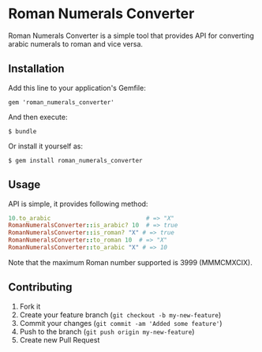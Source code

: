 # Roman Numerals Converter

Roman Numerals Converter is a simple tool that provides API for converting arabic numerals to roman and vice versa.

## Installation

Add this line to your application's Gemfile:

    gem 'roman_numerals_converter'

And then execute:

    $ bundle

Or install it yourself as:

    $ gem install roman_numerals_converter

## Usage

API is simple, it provides following method:

```ruby
10.to_arabic                           # => "X"
RomanNumeralsConverter::is_arabic? 10  # => true
RomanNumeralsConverter::is_roman? "X" # => true
RomanNumeralsConverter::to_roman 10  # => "X"
RomanNumeralsConverter::to_arabic "X" # => 10
```

Note that the maximum Roman number supported is 3999 (MMMCMXCIX).

## Contributing

1. Fork it
2. Create your feature branch (`git checkout -b my-new-feature`)
3. Commit your changes (`git commit -am 'Added some feature'`)
4. Push to the branch (`git push origin my-new-feature`)
5. Create new Pull Request
